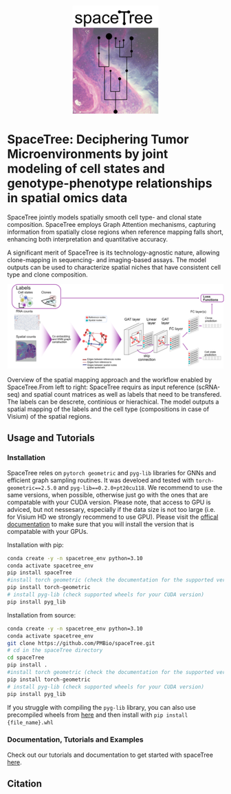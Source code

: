 <div style="text-align: center;">
  <img src="https://github.com/PMBio/spaceTree/blob/master/docs/space_tree.png?raw=true" alt="spacetree logo" width="200"/>
</div>

SpaceTree: Deciphering Tumor Microenvironments by joint modeling of cell states and genotype-phenotype relationships in spatial omics data 
==============================

SpaceTree jointly models spatially smooth cell type- and clonal state composition.
SpaceTree employs Graph Attention mechanisms, capturing information from spatially close regions when reference mapping falls short, enhancing both interpretation and quantitative accuracy. 

A significant merit of SpaceTree is its technology-agnostic nature, allowing clone-mapping in sequencing- and imaging-based assays. 
The model outputs can be used to characterize spatial niches that have consistent cell type and clone composition.


<div style="text-align: center;">
  <img src="https://github.com/PMBio/spaceTree/blob/master/docs/schema.jpg?raw=true" alt="spacetree schema" width="1000"/>
</div>

Overview of the spatial mapping approach and the workflow enabled by SpaceTree.From left to right: SpaceTree requirs as input reference (scRNA-seq) and spatial count matrices as well as labels that need to be transfered. The labels can be descrete, continious or hierachical. The model outputs a spatial mapping of the labels and the cell type (compositions in case of Visium) of the spatial regions.

## Usage and Tutorials


### Installation
SpaceTree reles on `pytorch geometric` and `pyg-lib` libraries for GNNs and efficient graph sampling routines. It was develoed and tested with `torch-geometric==2.5.0` and `pyg-lib==0.2.0+pt20cu118`. We recommend to use the same versions, when possible, otherwise just go with the ones that are compatable with your CUDA version. Please note, that access to GPU is adviced, but not nessesary, especially if the data size is not too large (i.e. for Visium HD we strongly recommend to use GPU).
Please visit the [offical documentation](https://github.com/pyg-team/pyg-lib) to make sure that you will install the version that is compatable with your GPUs.

Installation with pip:
```bash
conda create -y -n spacetree_env python=3.10
conda activate spacetree_env
pip install spaceTree
#install torch geometric (check the documentation for the supported versions)
pip install torch-geometric
# install pyg-lib (check supported wheels for your CUDA version)
pip install pyg_lib 
```
Installation from source:
```bash
conda create -y -n spacetree_env python=3.10
conda activate spacetree_env
git clone https://github.com/PMBio/spaceTree.git
# cd in the spaceTree directory
cd spaceTree
pip install .
#install torch geometric (check the documentation for the supported versions)
pip install torch-geometric
# install pyg-lib (check supported wheels for your CUDA version)
pip install pyg_lib 
```
If you struggle with compiling the `pyg-lib` library, you can also use precompiled wheels from [here](https://data.pyg.org/whl/) and then install with `pip install {file_name}.whl`
### Documentation, Tutorials and Examples
Check out our tutorials and documentation to get started with spaceTree [here](https://pmbio.github.io/spaceTree/).

## Citation
